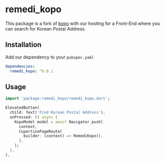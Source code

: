 # remedi_kopo

This package is a fork of [kopo](https://pub.dev/packages/kopo) with our hosting for a Front-End where you can search for Korean Postal Address.

## Installation

Add our dependency to your `pubspec.yaml`

```yaml
dependencies:
  remedi_kopo: ^0.0.1
```

## Usage

```dart
import 'package:remedi_kopo/remedi_kopo.dart';

ElevatedButton(
  child: Text('Find Korean Postal Address'),
  onPressed: () async {
    KopoModel model = await Navigator.push(
      context,
      CupertinoPageRoute(
        builder: (context) => RemediKopo(),
      ),
    );
  },
),
```
